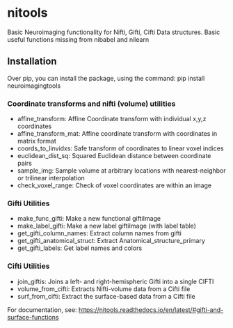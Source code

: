 # nitools
 Basic Neuroimaging functionality for Nifti, Gifti, Cifti
 Data structures. Basic useful functions missing from nibabel and nilearn

## Installation
Over pip, you can install the package, using the command:
pip install neuroimagingtools

### Coordinate transforms and nifti (volume) utilities
* affine_transform: Affine Coordinate transform with individual x,y,z coordinates
* affine_transform_mat: Affine coordinate transform with coordinates in matrix format
* coords_to_linvidxs: Safe transform of coordinates to linear voxel indices
* euclidean_dist_sq: Squared Euclidean distance between coordinate pairs
* sample_img: Sample volume at arbitrary locations with nearest-neighbor or trilinear interpolation
* check_voxel_range: Check of voxel coordinates are within an image

### Gifti Utilities
* make_func_gifti: Make a new functional giftiImage
* make_label_gifti: Make a new label giftiImage (with label table)
* get_gifti_column_names: Extract column names from gifti
* get_gifti_anatomical_struct: Extract Anatomical_structure_primary
* get_gifti_labels: Get label names and colors

### Cifti Utilities
* join_giftis: Joins a left- and right-hemispheric Gifti into a single CIFTI
* volume_from_cifti: Extracts Nifti-volume data from a Cifti file
* surf_from_cifti: Extract the surface-based data from a Cifti file

For documentation, see:
https://nitools.readthedocs.io/en/latest/#gifti-and-surface-functions
